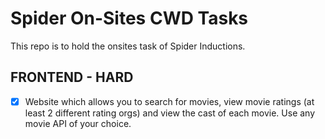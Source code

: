 # Spider On-Sites CWD Tasks
This repo is to hold the onsites task of Spider Inductions.

## FRONTEND - HARD
- [x] Website which allows you to search for movies, view movie ratings (at least 2 different rating orgs) and view the cast of each movie. Use any movie API of your choice.